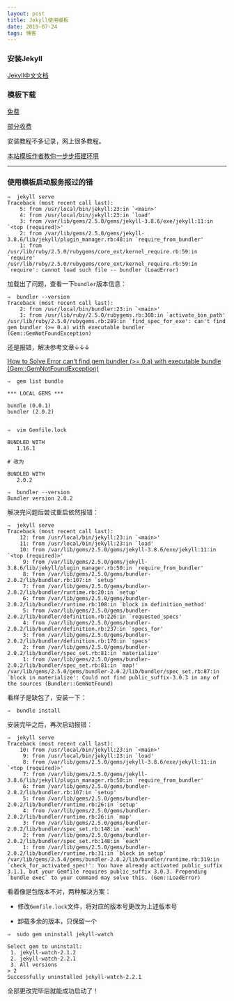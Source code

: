 ```yaml
---
layout: post
title: Jekyll使用模板
date: 2019-07-24 
tags: 博客   
---
```

### 安装Jekyll

[Jekyll中文文档](http://jekyll.bootcss.com/)

### 模板下载

[免费](http://jekyllthemes.org/)

[部分收费](https://jekyllthemes.io/)

安装教程不多记录，网上很多教程。

[本站模板作者教你一步步搭建环境](http://baixin.io:8000/2016/10/jekyll_tutorials1/)

----

### 使用模板启动服务报过的错

```
⇒  jekyll serve
Traceback (most recent call last):
	5: from /usr/local/bin/jekyll:23:in `<main>'
	4: from /usr/local/bin/jekyll:23:in `load'
	3: from /var/lib/gems/2.5.0/gems/jekyll-3.8.6/exe/jekyll:11:in `<top (required)>'
	2: from /var/lib/gems/2.5.0/gems/jekyll-3.8.6/lib/jekyll/plugin_manager.rb:48:in `require_from_bundler'
	1: from /usr/lib/ruby/2.5.0/rubygems/core_ext/kernel_require.rb:59:in `require'
/usr/lib/ruby/2.5.0/rubygems/core_ext/kernel_require.rb:59:in `require': cannot load such file -- bundler (LoadError)
```
加载出了问题，查看一下`bundler`版本信息：
```
⇒  bundler --version
Traceback (most recent call last):
	2: from /usr/local/bin/bundler:23:in `<main>'
	1: from /usr/lib/ruby/2.5.0/rubygems.rb:308:in `activate_bin_path'
/usr/lib/ruby/2.5.0/rubygems.rb:289:in `find_spec_for_exe': can't find gem bundler (>= 0.a) with executable bundler (Gem::GemNotFoundException)
```
还是报错，解决参考文章↓↓↓

[How to Solve Error can’t find gem bundler (>= 0.a) with executable bundle (Gem::GemNotFoundException)](http://www.dark-hamster.com/application/how-to-solve-error-cant-find-gem-bundler-0-a-with-executable-bundle-gemgemnotfoundexception/)

```
⇒  gem list bundle

*** LOCAL GEMS ***

bundle (0.0.1)
bundler (2.0.2)


⇒  vim Gemfile.lock

BUNDLED WITH
   1.16.1

# 改为

BUNDLED WITH
   2.0.2
```
```
⇒  bundler --version
Bundler version 2.0.2
```
解决完问题后尝试重启依然报错：
```
⇒  jekyll serve     
Traceback (most recent call last):
	12: from /usr/local/bin/jekyll:23:in `<main>'
	11: from /usr/local/bin/jekyll:23:in `load'
	10: from /var/lib/gems/2.5.0/gems/jekyll-3.8.6/exe/jekyll:11:in `<top (required)>'
	 9: from /var/lib/gems/2.5.0/gems/jekyll-3.8.6/lib/jekyll/plugin_manager.rb:50:in `require_from_bundler'
	 8: from /var/lib/gems/2.5.0/gems/bundler-2.0.2/lib/bundler.rb:107:in `setup'
	 7: from /var/lib/gems/2.5.0/gems/bundler-2.0.2/lib/bundler/runtime.rb:20:in `setup'
	 6: from /var/lib/gems/2.5.0/gems/bundler-2.0.2/lib/bundler/runtime.rb:108:in `block in definition_method'
	 5: from /var/lib/gems/2.5.0/gems/bundler-2.0.2/lib/bundler/definition.rb:226:in `requested_specs'
	 4: from /var/lib/gems/2.5.0/gems/bundler-2.0.2/lib/bundler/definition.rb:237:in `specs_for'
	 3: from /var/lib/gems/2.5.0/gems/bundler-2.0.2/lib/bundler/definition.rb:170:in `specs'
	 2: from /var/lib/gems/2.5.0/gems/bundler-2.0.2/lib/bundler/spec_set.rb:81:in `materialize'
	 1: from /var/lib/gems/2.5.0/gems/bundler-2.0.2/lib/bundler/spec_set.rb:81:in `map!'
/var/lib/gems/2.5.0/gems/bundler-2.0.2/lib/bundler/spec_set.rb:87:in `block in materialize': Could not find public_suffix-3.0.3 in any of the sources (Bundler::GemNotFound)
```
看样子是缺包了，安装一下：
```
⇒  bundle install
```
安装完毕之后，再次启动报错：
```
⇒  jekyll serve  
Traceback (most recent call last):
	10: from /usr/local/bin/jekyll:23:in `<main>'
	 9: from /usr/local/bin/jekyll:23:in `load'
	 8: from /var/lib/gems/2.5.0/gems/jekyll-3.8.6/exe/jekyll:11:in `<top (required)>'
	 7: from /var/lib/gems/2.5.0/gems/jekyll-3.8.6/lib/jekyll/plugin_manager.rb:50:in `require_from_bundler'
	 6: from /var/lib/gems/2.5.0/gems/bundler-2.0.2/lib/bundler.rb:107:in `setup'
	 5: from /var/lib/gems/2.5.0/gems/bundler-2.0.2/lib/bundler/runtime.rb:26:in `setup'
	 4: from /var/lib/gems/2.5.0/gems/bundler-2.0.2/lib/bundler/runtime.rb:26:in `map'
	 3: from /var/lib/gems/2.5.0/gems/bundler-2.0.2/lib/bundler/spec_set.rb:148:in `each'
	 2: from /var/lib/gems/2.5.0/gems/bundler-2.0.2/lib/bundler/spec_set.rb:148:in `each'
	 1: from /var/lib/gems/2.5.0/gems/bundler-2.0.2/lib/bundler/runtime.rb:31:in `block in setup'
/var/lib/gems/2.5.0/gems/bundler-2.0.2/lib/bundler/runtime.rb:319:in `check_for_activated_spec!': You have already activated public_suffix 3.1.1, but your Gemfile requires public_suffix 3.0.3. Prepending `bundle exec` to your command may solve this. (Gem::LoadError)
```
看着像是包版本不对，两种解决方案：

- 修改`Gemfile.lock`文件，将对应的版本号更改为上述版本号

- 卸载多余的版本，只保留一个

```
⇒  sudo gem uninstall jekyll-watch

Select gem to uninstall:
 1. jekyll-watch-2.1.2
 2. jekyll-watch-2.2.1
 3. All versions
> 2
Successfully uninstalled jekyll-watch-2.2.1
```
全部更改完毕后就能成功启动了！
